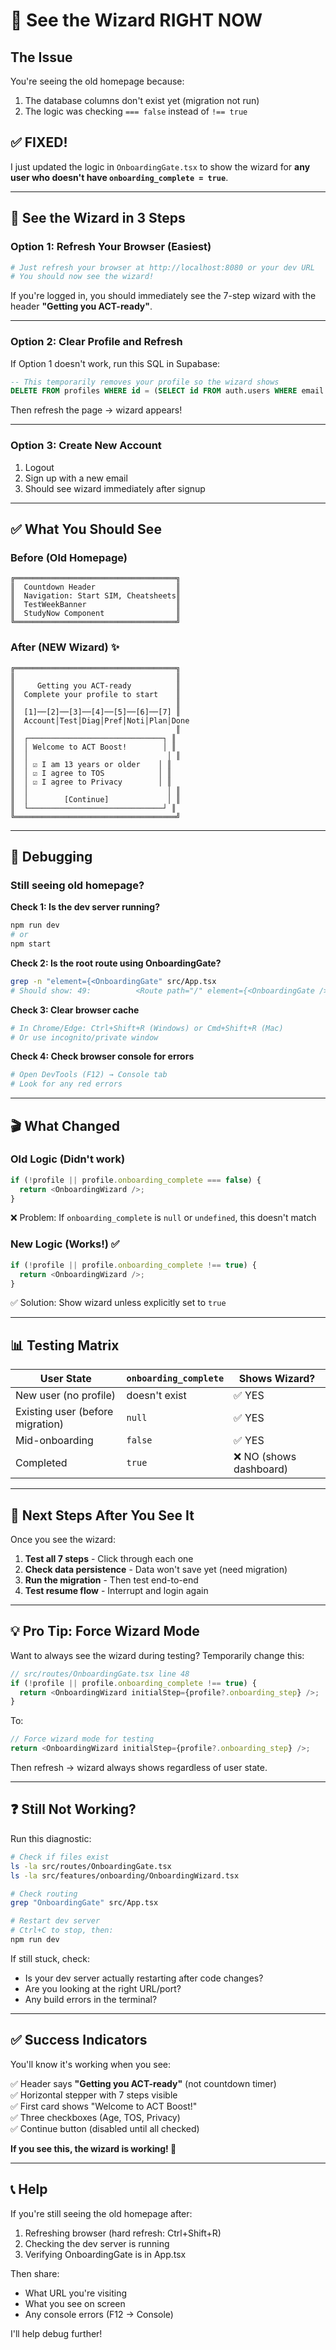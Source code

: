 # 🚀 See the Wizard RIGHT NOW

## The Issue
You're seeing the old homepage because:
1. The database columns don't exist yet (migration not run)
2. The logic was checking `=== false` instead of `!== true`

## ✅ FIXED!
I just updated the logic in `OnboardingGate.tsx` to show the wizard for **any user who doesn't have `onboarding_complete = true`**.

---

## 🎯 See the Wizard in 3 Steps

### Option 1: Refresh Your Browser (Easiest)
```bash
# Just refresh your browser at http://localhost:8080 or your dev URL
# You should now see the wizard!
```

If you're logged in, you should immediately see the 7-step wizard with the header **"Getting you ACT-ready"**.

---

### Option 2: Clear Profile and Refresh
If Option 1 doesn't work, run this SQL in Supabase:

```sql
-- This temporarily removes your profile so the wizard shows
DELETE FROM profiles WHERE id = (SELECT id FROM auth.users WHERE email = 'your@email.com');
```

Then refresh the page → wizard appears!

---

### Option 3: Create New Account
1. Logout
2. Sign up with a new email
3. Should see wizard immediately after signup

---

## ✅ What You Should See

### Before (Old Homepage)
```
╔════════════════════════════════════╗
║  Countdown Header                  ║
║  Navigation: Start SIM, Cheatsheets║
║  TestWeekBanner                    ║
║  StudyNow Component                ║
╚════════════════════════════════════╝
```

### After (NEW Wizard) ✨
```
╔════════════════════════════════════╗
║                                    ║
║     Getting you ACT-ready          ║
║  Complete your profile to start    ║
║                                    ║
║  [1]──[2]──[3]──[4]──[5]──[6]──[7] ║
║  Account│Test│Diag│Pref│Noti│Plan│Done
║                                    ║
║  ┌──────────────────────────────┐ ║
║  │ Welcome to ACT Boost!        │ ║
║  │                               │ ║
║  │ ☑ I am 13 years or older    │ ║
║  │ ☑ I agree to TOS            │ ║
║  │ ☑ I agree to Privacy        │ ║
║  │                               │ ║
║  │        [Continue]             │ ║
║  └──────────────────────────────┘ ║
╚════════════════════════════════════╝
```

---

## 🔧 Debugging

### Still seeing old homepage?

**Check 1: Is the dev server running?**
```bash
npm run dev
# or
npm start
```

**Check 2: Is the root route using OnboardingGate?**
```bash
grep -n "element={<OnboardingGate" src/App.tsx
# Should show: 49:          <Route path="/" element={<OnboardingGate />} />
```

**Check 3: Clear browser cache**
```bash
# In Chrome/Edge: Ctrl+Shift+R (Windows) or Cmd+Shift+R (Mac)
# Or use incognito/private window
```

**Check 4: Check browser console for errors**
```bash
# Open DevTools (F12) → Console tab
# Look for any red errors
```

---

## 🎬 What Changed

### Old Logic (Didn't work)
```typescript
if (!profile || profile.onboarding_complete === false) {
  return <OnboardingWizard />;
}
```
❌ Problem: If `onboarding_complete` is `null` or `undefined`, this doesn't match

### New Logic (Works!) ✅
```typescript
if (!profile || profile.onboarding_complete !== true) {
  return <OnboardingWizard />;
}
```
✅ Solution: Show wizard unless explicitly set to `true`

---

## 📊 Testing Matrix

| User State | `onboarding_complete` | Shows Wizard? |
|------------|-----------------------|---------------|
| New user (no profile) | doesn't exist | ✅ YES |
| Existing user (before migration) | `null` | ✅ YES |
| Mid-onboarding | `false` | ✅ YES |
| Completed | `true` | ❌ NO (shows dashboard) |

---

## 🚀 Next Steps After You See It

Once you see the wizard:

1. **Test all 7 steps** - Click through each one
2. **Check data persistence** - Data won't save yet (need migration)
3. **Run the migration** - Then test end-to-end
4. **Test resume flow** - Interrupt and login again

---

## 💡 Pro Tip: Force Wizard Mode

Want to always see the wizard during testing? Temporarily change this:

```typescript
// src/routes/OnboardingGate.tsx line 48
if (!profile || profile.onboarding_complete !== true) {
  return <OnboardingWizard initialStep={profile?.onboarding_step} />;
}
```

To:

```typescript
// Force wizard mode for testing
return <OnboardingWizard initialStep={profile?.onboarding_step} />;
```

Then refresh → wizard always shows regardless of user state.

---

## ❓ Still Not Working?

Run this diagnostic:

```bash
# Check if files exist
ls -la src/routes/OnboardingGate.tsx
ls -la src/features/onboarding/OnboardingWizard.tsx

# Check routing
grep "OnboardingGate" src/App.tsx

# Restart dev server
# Ctrl+C to stop, then:
npm run dev
```

If still stuck, check:
- Is your dev server actually restarting after code changes?
- Are you looking at the right URL/port?
- Any build errors in the terminal?

---

## ✅ Success Indicators

You'll know it's working when you see:

✅ Header says **"Getting you ACT-ready"** (not countdown timer)  
✅ Horizontal stepper with 7 steps visible  
✅ First card shows "Welcome to ACT Boost!"  
✅ Three checkboxes (Age, TOS, Privacy)  
✅ Continue button (disabled until all checked)  

**If you see this, the wizard is working! 🎉**

---

## 📞 Help

If you're still seeing the old homepage after:
1. Refreshing browser (hard refresh: Ctrl+Shift+R)
2. Checking the dev server is running
3. Verifying OnboardingGate is in App.tsx

Then share:
- What URL you're visiting
- What you see on screen
- Any console errors (F12 → Console)

I'll help debug further!
